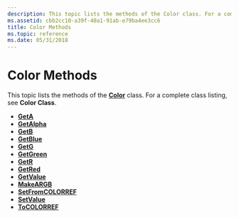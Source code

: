 ```yaml
---
description: This topic lists the methods of the Color class. For a complete class listing, see Color Class.
ms.assetid: cbb2cc10-a39f-40a1-91ab-e79ba4ee3cc6
title: Color Methods
ms.topic: reference
ms.date: 05/31/2018
---
```


# Color Methods

This topic lists the methods of the [**Color**](/windows/desktop/api/gdipluscolor/nl-gdipluscolor-color) class. For a complete class listing, see **Color Class**.

-   [**GetA**](/windows/desktop/api/Gdipluscolor/nf-gdipluscolor-color-geta)
-   [**GetAlpha**](/windows/desktop/api/Gdipluscolor/nf-gdipluscolor-color-getalpha)
-   [**GetB**](/windows/desktop/api/Gdipluscolor/nf-gdipluscolor-color-getb)
-   [**GetBlue**](/windows/desktop/api/Gdipluscolor/nf-gdipluscolor-color-getblue)
-   [**GetG**](/windows/desktop/api/Gdipluscolor/nf-gdipluscolor-color-getg)
-   [**GetGreen**](/windows/desktop/api/Gdipluscolor/nf-gdipluscolor-color-getgreen)
-   [**GetR**](/windows/desktop/api/Gdipluscolor/nf-gdipluscolor-color-getr)
-   [**GetRed**](/windows/desktop/api/Gdipluscolor/nf-gdipluscolor-color-getred)
-   [**GetValue**](/windows/desktop/api/Gdipluscolor/nf-gdipluscolor-color-getvalue)
-   [**MakeARGB**](/windows/desktop/api/Gdipluscolor/nf-gdipluscolor-color-makeargb)
-   [**SetFromCOLORREF**](/windows/desktop/api/Gdipluscolor/nf-gdipluscolor-color-setfromcolorref)
-   [**SetValue**](/windows/desktop/api/Gdipluscolor/nf-gdipluscolor-color-setvalue)
-   [**ToCOLORREF**](/windows/desktop/api/Gdipluscolor/nf-gdipluscolor-color-tocolorref)

 

 



